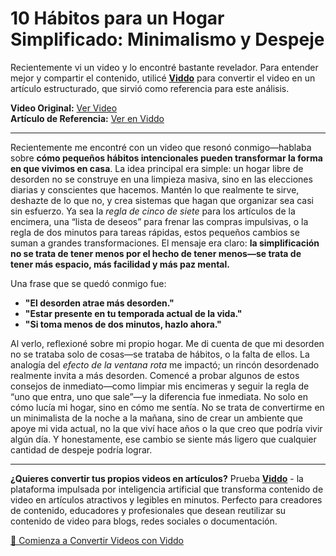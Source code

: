 # 10 Hábitos para un Hogar Simplificado: Minimalismo y Despeje

Recientemente vi un video y lo encontré bastante revelador. Para entender mejor y compartir el contenido, utilicé **[Viddo](https://viddo.pro/)** para convertir el video en un artículo estructurado, que sirvió como referencia para este análisis.

**Video Original:** [Ver Video](https://www.youtube.com/watch?v=yf6bvOK7W3c)  
**Artículo de Referencia:** [Ver en Viddo](https://viddo.pro/zh/video-result/c4c86da5-18bb-4ff9-b3a1-62a314dae5de)

---

Recientemente me encontré con un video que resonó conmigo—hablaba sobre **cómo pequeños hábitos intencionales pueden transformar la forma en que vivimos en casa**. La idea principal era simple: un hogar libre de desorden no se construye en una limpieza masiva, sino en las elecciones diarias y conscientes que hacemos. Mantén lo que realmente te sirve, deshazte de lo que no, y crea sistemas que hagan que organizar sea casi sin esfuerzo. Ya sea la *regla de cinco de siete* para los artículos de la encimera, una “lista de deseos” para frenar las compras impulsivas, o la regla de dos minutos para tareas rápidas, estos pequeños cambios se suman a grandes transformaciones. El mensaje era claro: **la simplificación no se trata de tener menos por el hecho de tener menos—se trata de tener más espacio, más facilidad y más paz mental.**  

Una frase que se quedó conmigo fue:  
- **"El desorden atrae más desorden."**  
- **"Estar presente en tu temporada actual de la vida."**  
- **"Si toma menos de dos minutos, hazlo ahora."**  

Al verlo, reflexioné sobre mi propio hogar. Me di cuenta de que mi desorden no se trataba solo de cosas—se trataba de hábitos, o la falta de ellos. La analogía del *efecto de la ventana rota* me impactó; un rincón desordenado realmente invita a más desorden. Comencé a probar algunos de estos consejos de inmediato—como limpiar mis encimeras y seguir la regla de “uno que entra, uno que sale”—y la diferencia fue inmediata. No solo en cómo lucía mi hogar, sino en cómo me sentía. No se trata de convertirme en un minimalista de la noche a la mañana, sino de crear un ambiente que apoye mi vida actual, no la que viví hace años o la que creo que podría vivir algún día. Y honestamente, ese cambio se siente más ligero que cualquier cantidad de despeje podría lograr.

---

**¿Quieres convertir tus propios videos en artículos?** Prueba **[Viddo](https://viddo.pro/)** - la plataforma impulsada por inteligencia artificial que transforma contenido de video en artículos atractivos y legibles en minutos. Perfecto para creadores de contenido, educadores y profesionales que desean reutilizar su contenido de video para blogs, redes sociales o documentación.

[🚀 Comienza a Convertir Videos con Viddo](https://viddo.pro/)
